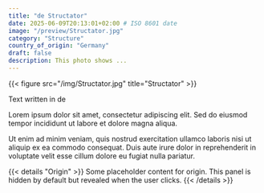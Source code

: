 ```yaml
---
title: "de Structator"
date: 2025-06-09T20:13:01+02:00 # ISO 8601 date
image: "/preview/Structator.jpg"
category: "Structure"
country_of_origin: "Germany"
draft: false
description: This photo shows ...
---
```


{{< figure src="/img/Structator.jpg" title="Structator" >}}

Text written in de

Lorem ipsum dolor sit amet, consectetur adipiscing elit. Sed do eiusmod tempor incididunt ut labore et dolore magna aliqua.

Ut enim ad minim veniam, quis nostrud exercitation ullamco laboris nisi ut aliquip ex ea commodo consequat. Duis aute irure dolor in reprehenderit in voluptate velit esse cillum dolore eu fugiat nulla pariatur.


{{< details "Origin" >}}
Some placeholder content for origin. This panel is hidden by default but revealed when the user clicks.
{{< /details >}}

